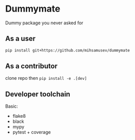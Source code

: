 
# Dummymate
Dummy package you never asked for


## As a user
```bash
pip install git+https://github.com/mihsamusev/dummymate
```

## As a contributor
clone repo then `pip install -e .[dev]`


## Developer toolchain
Basic:

- flake8
- black
- mypy
- pytest + coverage

